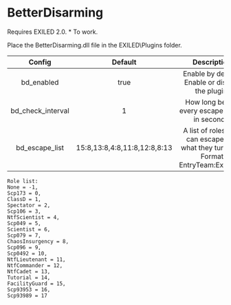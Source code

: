 # BetterDisarming

Requires EXILED 2.0. * To work.

Place the BetterDisarming.dll file in the EXILED\Plugins folder.

| Config        |  Default          | Description  |
| :-------------: | :-----:|:-----:|
| bd_enabled | true | Enable by default. Enable or disable the plugin. |
| bd_check_interval | 1 | How long before every escape check in seconds. |
| bd_escape_list | 15:8,13:8,4:8,11:8,12:8,8:13 | A list of roles who can escape and what they turn into. Format EntryTeam:ExitTeam |
    Role list:
    None = -1,
    Scp173 = 0,
    ClassD = 1,
    Spectator = 2,
    Scp106 = 3,
    NtfScientist = 4,
    Scp049 = 5,
    Scientist = 6,
    Scp079 = 7,
    ChaosInsurgency = 8,
    Scp096 = 9,
    Scp0492 = 10,
    NtfLieutenant = 11,
    NtfCommander = 12,
    NtfCadet = 13,
    Tutorial = 14,
    FacilityGuard = 15,
    Scp93953 = 16,
    Scp93989 = 17

